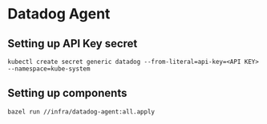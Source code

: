 # Datadog Agent

## Setting up API Key secret

```
kubectl create secret generic datadog --from-literal=api-key=<API KEY> --namespace=kube-system
```

## Setting up components

```
bazel run //infra/datadog-agent:all.apply
```
